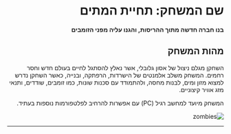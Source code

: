<div dir='rtl' lang='he'>

# שם המשחק: תחיית המתים

**בנו חברה חדשה מתוך ההריסות, והגנו עליה מפני הזומבים**



## מהות המשחק
השחקן מגלם ניצול של אסון גלובלי, אשר נאלץ להסתגל לחיים בעולם חדש וחסר רחמים. המשחק משלב אלמנטים של הישרדות, הרפתקה, ובנייה, כאשר השחקן נדרש למצוא מזון ומים, לבנות מחסה, ולהתמודד עם סכנות שונות, כמו זומבים, שודדים, ותנאי מזג אוויר קיצוניים.

המשחק מיועד למחשב רגיל (PC) עם אפשרות להרחיב לפלטפורמות נוספות בעתיד.

![zombies](https://github.com/user-attachments/assets/a6e77382-c696-4f5e-a153-793280e78ba7)

---

</div>
